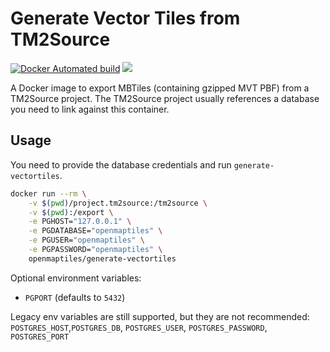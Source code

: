 # Generate Vector Tiles from TM2Source
[![Docker Automated build](https://img.shields.io/docker/automated/openmaptiles/generate-vectortiles.svg?maxAge=2592000)]() [![](https://images.microbadger.com/badges/image/openmaptiles/generate-vectortiles.svg)](https://microbadger.com/images/openmaptiles/generate-vectortiles)

A Docker image to export MBTiles (containing gzipped MVT PBF) from a TM2Source project.
The TM2Source project usually references a database you need to link against this container.

## Usage

You need to provide the database credentials and run `generate-vectortiles`.

```bash
docker run --rm \
    -v $(pwd)/project.tm2source:/tm2source \
    -v $(pwd):/export \
    -e PGHOST="127.0.0.1" \
    -e PGDATABASE="openmaptiles" \
    -e PGUSER="openmaptiles" \
    -e PGPASSWORD="openmaptiles" \
    openmaptiles/generate-vectortiles
```

Optional environment variables:
* `PGPORT` (defaults to `5432`)

Legacy env variables are still supported, but they are not recommended:
`POSTGRES_HOST`,`POSTGRES_DB`, `POSTGRES_USER`, `POSTGRES_PASSWORD`, `POSTGRES_PORT`
